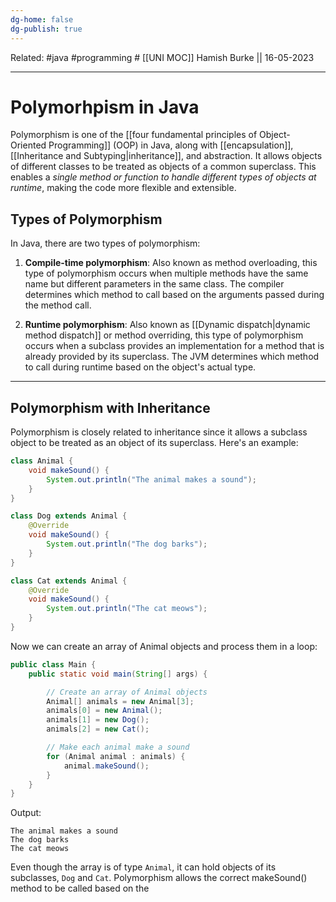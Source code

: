 ```yaml
---
dg-home: false
dg-publish: true
---
```

Related: #java #programming #
[[UNI MOC]]
Hamish Burke || 16-05-2023
***

# Polymorhpism in Java

Polymorphism is one of the [[four fundamental principles of Object-Oriented Programming]] (OOP) in Java, along with [[encapsulation]], [[Inheritance and Subtyping\|inheritance]], and abstraction. It allows objects of different classes to be treated as objects of a common superclass. This enables a *single method or function to handle different types of objects at runtime*, making the code more flexible and extensible.

## Types of Polymorphism

In Java, there are two types of polymorphism: 

1. **Compile-time polymorphism**: Also known as method overloading, this type of polymorphism occurs when multiple methods have the same name but different parameters in the same class. The compiler determines which method to call based on the arguments passed during the method call.

2. **Runtime polymorphism**: Also known as [[Dynamic dispatch\|dynamic method dispatch]] or method overriding, this type of polymorphism occurs when a subclass provides an implementation for a method that is already provided by its superclass. The JVM determines which method to call during runtime based on the object's actual type.

****

## Polymorphism with Inheritance

Polymorphism is closely related to inheritance since it allows a subclass object to be treated as an object of its superclass. Here's an example:

```java
class Animal {
    void makeSound() {
        System.out.println("The animal makes a sound");
    }
}

class Dog extends Animal {
    @Override
    void makeSound() {
        System.out.println("The dog barks");
    }
}

class Cat extends Animal {
    @Override
    void makeSound() {
        System.out.println("The cat meows");
    }
}
```

Now we can create an array of Animal objects and process them in a loop:

```java
public class Main {
    public static void main(String[] args) {

        // Create an array of Animal objects
        Animal[] animals = new Animal[3];
        animals[0] = new Animal();
        animals[1] = new Dog();
        animals[2] = new Cat();

        // Make each animal make a sound
        for (Animal animal : animals) {
            animal.makeSound();
        }
    }
}
```

Output:

```
The animal makes a sound
The dog barks
The cat meows
```

Even though the array is of type `Animal`, it can hold objects of its subclasses, `Dog` and `Cat`. Polymorphism allows the correct makeSound() method to be called based on the